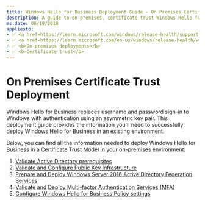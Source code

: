 ```yaml
---
title: Windows Hello for Business Deployment Guide - On Premises Certificate Trust Deployment
description: A guide to on premises, certificate trust Windows Hello for Business deployment.
ms.date: 08/19/2018
appliesto: 
- ✅ <a href=https://learn.microsoft.com/windows/release-health/supported-versions-windows-client target=_blank>Windows 10 and later</a>
- ✅ <a href=https://learn.microsoft.com/en-us/windows/release-health/windows-server-release-info target=_blank>Windows Server 2016 and later</a>
- ✅ <b>On-premises deployments</b>
- ✅ <b>Certificate trust</b>
---
```

# On Premises Certificate Trust Deployment

Windows Hello for Business replaces username and password sign-in to Windows with authentication using an asymmetric key pair. This deployment guide provides the information you'll need to successfully deploy Windows Hello for Business in an existing environment.  

Below, you can find all the information needed to deploy Windows Hello for Business in a Certificate Trust Model in your on-premises environment:

1. [Validate Active Directory prerequisites](hello-cert-trust-validate-ad-prereq.md)
2. [Validate and Configure Public Key Infrastructure](hello-cert-trust-validate-pki.md)
3. [Prepare and Deploy Windows Server 2016 Active Directory Federation Services](hello-cert-trust-adfs.md)
4. [Validate and Deploy Multi-factor Authentication Services (MFA)](hello-cert-trust-validate-deploy-mfa.md)
5. [Configure Windows Hello for Business Policy settings](hello-cert-trust-policy-settings.md)

